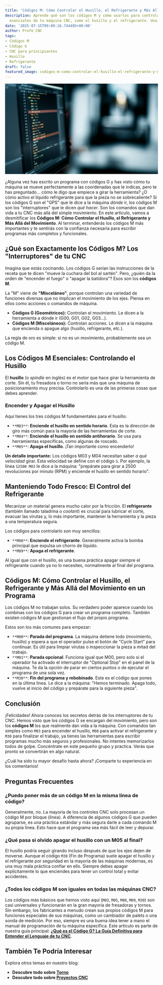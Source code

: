 ```yaml
---
title: 'Códigos M: Cómo Controlar el Husillo, el Refrigerante y Más Allá del Movimiento'
description: Aprende qué son los códigos M y cómo usarlos para controlar funciones
  esenciales de tu máquina CNC, como el husillo y el refrigerante. Una guía para principiantes.
date: '2025-07-15T09:00:16.744485+00:00'
author: Profe CNC
tags:
- Códigos M
- Código G
- CNC para principiantes
- Husillo
- Refrigerante
draft: false
featured_image: codigos-m-como-controlar-el-husillo-el-refrigerante-y-mas-alla-del-movimiento.png
---
```


!['Códigos M: Cómo Controlar el Husillo, el Refrigerante y Más Allá del Movimiento'](codigos-m-como-controlar-el-husillo-el-refrigerante-y-mas-alla-del-movimiento.png)

¿Alguna vez has escrito un programa con códigos G y has visto cómo tu máquina se mueve perfectamente a las coordenadas que le indicas, pero te has preguntado... cómo le digo que empiece a girar la herramienta? ¿O cómo activo el líquido refrigerante para que la pieza no se sobrecaliente? Si los códigos G son el "GPS" que le dice a la máquina *dónde* ir, los códigos M son los "interruptores" que le dicen *qué hacer*. Son los comandos que dan vida a tu CNC más allá del simple movimiento. En este artículo, vamos a desmitificar los **Códigos M: Cómo Controlar el Husillo, el Refrigerante y Más Allá del Movimiento**. Al terminar, entenderás los códigos M más importantes y te sentirás con la confianza necesaria para escribir programas más completos y funcionales.

## ¿Qué son Exactamente los Códigos M? Los "Interruptores" de tu CNC

Imagina que estás cocinando. Los códigos G serían las instrucciones de la receta que te dicen "mueve la cuchara del bol al sartén". Pero, ¿quién da la orden de "encender el fuego" o "apagar la batidora"? Esos son los **códigos M**.

La "M" viene de **"Misceláneo"**, porque controlan una variedad de funciones diversas que no implican el movimiento de los ejes. Piensa en ellos como acciones o comandos de máquina.

*   **Códigos G (Geométricos):** Controlan el movimiento. Le dicen a la herramienta a dónde ir (G00, G01, G02, G03...).
*   **Códigos M (Misceláneos):** Controlan acciones. Le dicen a la máquina que encienda o apague algo (husillo, refrigerante, etc.).

La regla de oro es simple: si no es un movimiento, probablemente sea un código M.

## Los Códigos M Esenciales: Controlando el Husillo

El **husillo** (o *spindle* en inglés) es el motor que hace girar la herramienta de corte. Sin él, tu fresadora o torno no sería más que una máquina de posicionamiento muy precisa. Controlarlo es una de las primeras cosas que debes aprender.

### Encender y Apagar el Husillo

Aquí tienes los tres códigos M fundamentales para el husillo:

*   `**M03**`: **Enciende el husillo en sentido horario**. Esta es la dirección de giro más común para la mayoría de las herramientas de corte.
*   `**M04**`: **Enciende el husillo en sentido antihorario**. Se usa para herramientas específicas, como algunas de roscado.
*   `**M05**`: **Apaga el husillo**. ¡Tan importante como encenderlo!

**Un detalle importante:** Los códigos M03 y M04 necesitan saber *a qué velocidad* girar. Esta velocidad se define con el código `S`. Por ejemplo, la línea `S2500 M03` le dice a la máquina: "prepárate para girar a 2500 revoluciones por minuto (RPM) y enciende el husillo en sentido horario".

## Manteniendo Todo Fresco: El Control del Refrigerante

Mecanizar un material genera mucho calor por la fricción. El **refrigerante** (también llamado taladrina o *coolant*) es crucial para lubricar el corte, evacuar las virutas y, lo más importante, mantener la herramienta y la pieza a una temperatura segura.

Los códigos para controlarlo son muy sencillos:

*   `**M08**`: **Enciende el refrigerante**. Generalmente activa la bomba principal que expulsa un chorro de líquido.
*   `**M09**`: **Apaga el refrigerante**.

Al igual que con el husillo, es una buena práctica apagar siempre el refrigerante cuando ya no lo necesites, normalmente al final del programa.

## Códigos M: Cómo Controlar el Husillo, el Refrigerante y Más Allá del Movimiento en un Programa

Los códigos M no trabajan solos. Su verdadero poder aparece cuando los combinas con los códigos G para crear un programa completo. También existen códigos M que gestionan el flujo del propio programa.

Estos son los más comunes para empezar:

*   `**M00**`: **Parada del programa**. La máquina detiene todo (movimiento, husillo) y espera a que el operador pulse el botón de "Cycle Start" para continuar. Es útil para limpiar virutas o inspeccionar la pieza a mitad del trabajo.
*   `**M01**`: **Parada opcional**. Funciona igual que M00, pero solo si el operador ha activado el interruptor de "Optional Stop" en el panel de la máquina. Te da la opción de parar en ciertos puntos o de ejecutar el programa de una sola vez.
*   `**M30**`: **Fin del programa y rebobinado**. Este es el código que pones en la última línea. Le dice a la máquina: "Hemos terminado. Apaga todo, vuelve al inicio del código y prepárate para la siguiente pieza".

## Conclusión

¡Felicidades! Ahora conoces los secretos detrás de los interruptores de tu CNC. Hemos visto que los códigos G se encargan del movimiento, pero son los **códigos M** los que realmente dan vida a la máquina. Con comandos tan simples como `M03` para encender el husillo, `M08` para activar el refrigerante y `M30` para finalizar el trabajo, ya tienes las herramientas para escribir programas mucho más seguros y profesionales. No intentes memorizarlos todos de golpe. Concéntrate en este pequeño grupo y practica. Verás que pronto se convertirán en algo natural.

¿Cuál ha sido tu mayor desafío hasta ahora? ¡Comparte tu experiencia en los comentarios!

## Preguntas Frecuentes

### ¿Puedo poner más de un código M en la misma línea de código?
Generalmente, no. La mayoría de los controles CNC solo procesan un código M por bloque (línea). A diferencia de algunos códigos G que pueden agruparse, es una práctica estándar y más segura darle a cada comando M su propia línea. Esto hace que el programa sea más fácil de leer y depurar.

### ¿Qué pasa si olvido apagar el husillo con un M05 al final?
El husillo podría seguir girando incluso después de que los ejes dejen de moverse. Aunque el código `M30` (Fin de Programa) suele apagar el husillo y el refrigerante por seguridad en la mayoría de las máquinas modernas, es una muy mala práctica confiar en ello. Siempre debes apagar explícitamente lo que enciendes para tener un control total y evitar accidentes.

### ¿Todos los códigos M son iguales en todas las máquinas CNC?
Los códigos más básicos que hemos visto aquí (`M03`, `M05`, `M08`, `M09`, `M30`) son casi universales y funcionarán en la gran mayoría de fresadoras y tornos. Sin embargo, los fabricantes a menudo crean sus propios códigos M para funciones especiales de sus máquinas, como un cambiador de palets o una sonda de medición. Por eso, siempre es una buena idea tener a mano el manual de programación de tu máquina específica.
Este artículo es parte de nuestra guía principal: **[¿Qué es el Código G? La Guía Definitiva para Entender el Lenguaje de tu CNC](../que-es-el-codigo-g-la-guia-definitiva-para-entender-el-lenguaje-de-tu-cnc/)**.

## También Te Podría Interesar

Explora otros temas en nuestro blog:
- **Descubre todo sobre [Torno](/tags/torno/)**
- **Descubre todo sobre [Proyectos CNC](/tags/proyectos-cnc/)**
